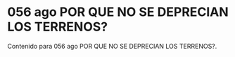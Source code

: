 # 056 ago  POR QUE NO SE DEPRECIAN LOS TERRENOS?

Contenido para 056 ago  POR QUE NO SE DEPRECIAN LOS TERRENOS?.